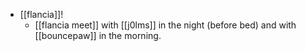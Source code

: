 - [[flancia]]!
  - [[flancia meet]] with [[j0lms]] in the night (before bed) and with [[bouncepaw]] in the morning.
